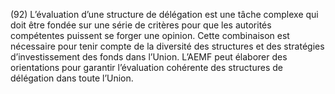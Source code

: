 (92) L’évaluation d’une structure de délégation est une tâche complexe qui doit être fondée sur une série de critères pour que les autorités compétentes puissent se forger une opinion. Cette combinaison est nécessaire pour tenir compte de la diversité des structures et des stratégies d’investissement des fonds dans l’Union. L’AEMF peut élaborer des orientations pour garantir l’évaluation cohérente des structures de délégation dans toute l’Union.